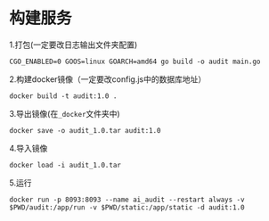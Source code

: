 # 构建服务
1.打包(一定要改日志输出文件夹配置)
```
CGO_ENABLED=0 GOOS=linux GOARCH=amd64 go build -o audit main.go
```
2.构建docker镜像（一定要改config.js中的数据库地址）
```
docker build -t audit:1.0 .
```
3.导出镜像(在`_docker`文件夹中)
```
docker save -o audit_1.0.tar audit:1.0
```
4.导入镜像
```docker
docker load -i audit_1.0.tar
```
5.运行
```docker
docker run -p 8093:8093 --name ai_audit --restart always -v $PWD/audit:/app/run -v $PWD/static:/app/static -d audit:1.0
```